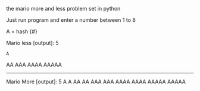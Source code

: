the mario more and less problem set in python

Just run program and enter a number between 1 to 8

A = hash {#}

Mario less [output]: 5

    A
   AA
  AAA
 AAAA
AAAAA

------------------------

Mario More [output]: 5
    A A
   AA AA
  AAA AAA
 AAAA AAAA
AAAAA AAAAA         
